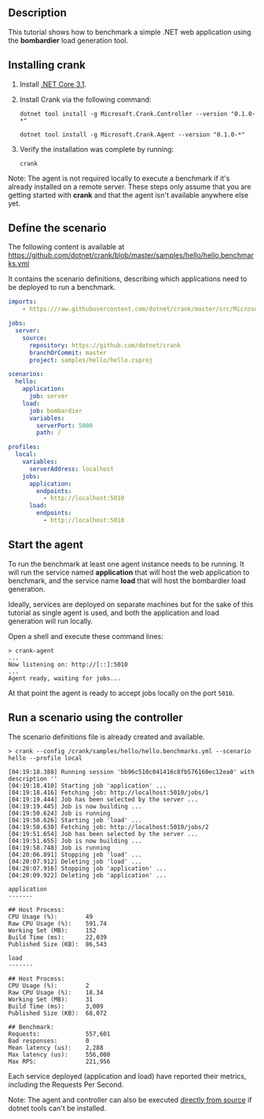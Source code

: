 ## Description

This tutorial shows how to benchmark a simple .NET web application using the __bombardier__ load generation tool.

## Installing crank

1. Install [.NET Core 3.1](<http://dot.net>).
2. Install Crank via the following command:

    ```text
    dotnet tool install -g Microsoft.Crank.Controller --version "0.1.0-*" 
    ```

    ```text
    dotnet tool install -g Microsoft.Crank.Agent --version "0.1.0-*" 
    ```

3. Verify the installation was complete by running:

    ```
    crank
    ```

Note: The agent is not required locally to execute a benchmark if it's already installed on a remote
server. These steps only assume that you are getting started with __crank__ and that the agent
isn't available anywhere else yet.

## Define the scenario

The following content is available at https://github.com/dotnet/crank/blob/master/samples/hello/hello.benchmarks.yml

It contains the scenario definitions, describing which applications need to be deployed to run a benchmark.

```yml
imports:
    - https://raw.githubusercontent.com/dotnet/crank/master/src/Microsoft.Crank.Jobs.Bombardier/bombardier.yml

jobs:
  server:
    source:
      repository: https://github.com/dotnet/crank
      branchOrCommit: master
      project: samples/hello/hello.csproj

scenarios:
  hello:
    application:
      job: server
    load:
      job: bombardier
      variables:
        serverPort: 5000
        path: /

profiles:
  local:
    variables:
      serverAddress: localhost
    jobs: 
      application:
        endpoints: 
          - http://localhost:5010
      load:
        endpoints: 
          - http://localhost:5010
```

## Start the agent

To run the benchmark at least one agent instance needs to be running. It will run the service named  __application__ that will host the web application to benchmark, and the service name __load__ that will host the bombardier load generation.

Ideally, services are deployed on separate machines but for the sake of this tutorial as single agent is used, and both the application and load generation will run locally.

Open a shell and execute these command lines:

```
> crank-agent
...
Now listening on: http://[::]:5010
...
Agent ready, waiting for jobs...
```

At that point the agent is ready to accept jobs locally on the port `5010`.

## Run a scenario using the controller

The scenario definitions file is already created and available.

```
> crank --config /crank/samples/hello/hello.benchmarks.yml --scenario hello --profile local

[04:19:18.388] Running session 'bb96c510c041416c8fb576160ec12ea0' with description ''
[04:19:18.410] Starting job 'application' ...
[04:19:18.416] Fetching job: http://localhost:5010/jobs/1
[04:19:19.444] Job has been selected by the server ...
[04:19:19.445] Job is now building ...
[04:19:50.624] Job is running
[04:19:50.626] Starting job 'load' ...
[04:19:50.630] Fetching job: http://localhost:5010/jobs/2
[04:19:51.654] Job has been selected by the server ...
[04:19:51.655] Job is now building ...
[04:19:58.748] Job is running
[04:20:06.891] Stopping job 'load' ...
[04:20:07.912] Deleting job 'load' ...
[04:20:07.916] Stopping job 'application' ...
[04:20:09.922] Deleting job 'application' ...

application
-------

## Host Process:
CPU Usage (%):        49
Raw CPU Usage (%):    591.74
Working Set (MB):     152
Build Time (ms):      22,039
Published Size (KB):  86,543

load
-------

## Host Process:
CPU Usage (%):        2
Raw CPU Usage (%):    18.34
Working Set (MB):     31
Build Time (ms):      3,009
Published Size (KB):  68,072

## Benchmark:
Requests:             557,601
Bad responses:        0
Mean latency (us):    2,288
Max latency (us):     556,000
Max RPS:              221,956
```

Each service deployed (application and load) have reported their metrics, including the Requests Per Second.

Note: The agent and controller can also be executed [directly from source](development.md) if dotnet tools can't be installed.
